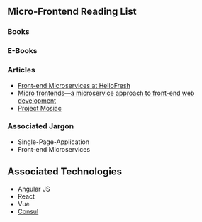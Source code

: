 ## Micro-Frontend Reading List

### Books

### E-Books

### Articles
* [Front-end Microservices at HelloFresh](https://engineering.hellofresh.com/front-end-microservices-at-hellofresh-23978a611b87)
* [Micro frontends—a microservice approach to front-end web development](https://medium.com/@tomsoderlund/micro-frontends-a-microservice-approach-to-front-end-web-development-f325ebdadc16)
* [Project Mosiac](https://www.mosaic9.org/)

### Associated Jargon
* Single-Page-Application
* Front-end Microservices

## Associated Technologies
* Angular JS
* React
* Vue
* [Consul](https://www.consul.io/)

